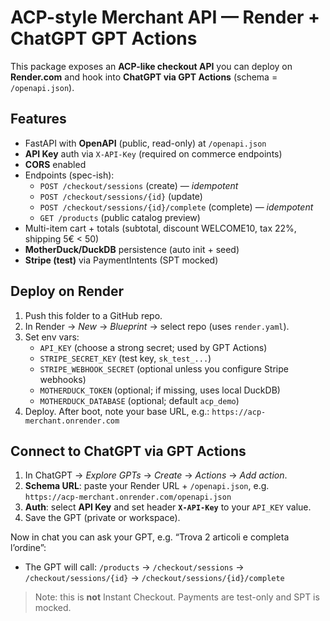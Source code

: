 
# ACP-style Merchant API — Render + ChatGPT GPT Actions

This package exposes an **ACP-like checkout API** you can deploy on **Render.com**
and hook into **ChatGPT via GPT Actions** (schema = `/openapi.json`).

## Features
- FastAPI with **OpenAPI** (public, read-only) at `/openapi.json`
- **API Key** auth via `X-API-Key` (required on commerce endpoints)
- **CORS** enabled
- Endpoints (spec-ish):
  - `POST /checkout/sessions` (create) — *idempotent*
  - `POST /checkout/sessions/{id}` (update)
  - `POST /checkout/sessions/{id}/complete` (complete) — *idempotent*
  - `GET /products` (public catalog preview)
- Multi-item cart + totals (subtotal, discount WELCOME10, tax 22%, shipping 5€ < 50)
- **MotherDuck/DuckDB** persistence (auto init + seed)
- **Stripe (test)** via PaymentIntents (SPT mocked)

## Deploy on Render
1. Push this folder to a GitHub repo.
2. In Render → *New* → *Blueprint* → select repo (uses `render.yaml`).
3. Set env vars:
   - `API_KEY` (choose a strong secret; used by GPT Actions)
   - `STRIPE_SECRET_KEY` (test key, `sk_test_...`)
   - `STRIPE_WEBHOOK_SECRET` (optional unless you configure Stripe webhooks)
   - `MOTHERDUCK_TOKEN` (optional; if missing, uses local DuckDB)
   - `MOTHERDUCK_DATABASE` (optional; default `acp_demo`)
4. Deploy. After boot, note your base URL, e.g.: `https://acp-merchant.onrender.com`

## Connect to ChatGPT via GPT Actions
1. In ChatGPT → *Explore GPTs* → *Create* → *Actions* → *Add action*.
2. **Schema URL**: paste your Render URL + `/openapi.json`, e.g.  
   `https://acp-merchant.onrender.com/openapi.json`
3. **Auth**: select **API Key** and set header **`X-API-Key`** to your `API_KEY` value.
4. Save the GPT (private or workspace).

Now in chat you can ask your GPT, e.g. “Trova 2 articoli e completa l’ordine”:
- The GPT will call: `/products` → `/checkout/sessions` → `/checkout/sessions/{id}` → `/checkout/sessions/{id}/complete`

> Note: this is **not** Instant Checkout. Payments are test-only and SPT is mocked.
